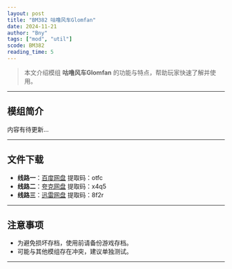 ```yaml
---
layout: post
title: "BM382 咕噜风车Glomfan"
date: 2024-11-21
author: "Bny"
tags: ["mod", "util"]
scode: BM382
reading_time: 5
---
```


> 本文介绍模组 **咕噜风车Glomfan** 的功能与特点，帮助玩家快速了解并使用。

---

## 模组简介

内容有待更新...

---


## 文件下载
- **线路一**：[百度网盘](https://pan.baidu.com/s/1h2mCTVDL-iV31lMDQDTdBg?pwd=otfc)  提取码：otfc  
- **线路二**：[夸克网盘](https://pan.quark.cn/s/7140298cc776?pwd=x4q5)  提取码：x4q5  
- **线路三**：[迅雷网盘](https://pan.xunlei.com/s/VOCCbXHC1cNxT-ot__-kdKslA1?pwd=8f2r)  提取码：8f2r  

---

## 注意事项
- 为避免损坏存档，使用前请备份游戏存档。
- 可能与其他模组存在冲突，建议单独测试。

---

